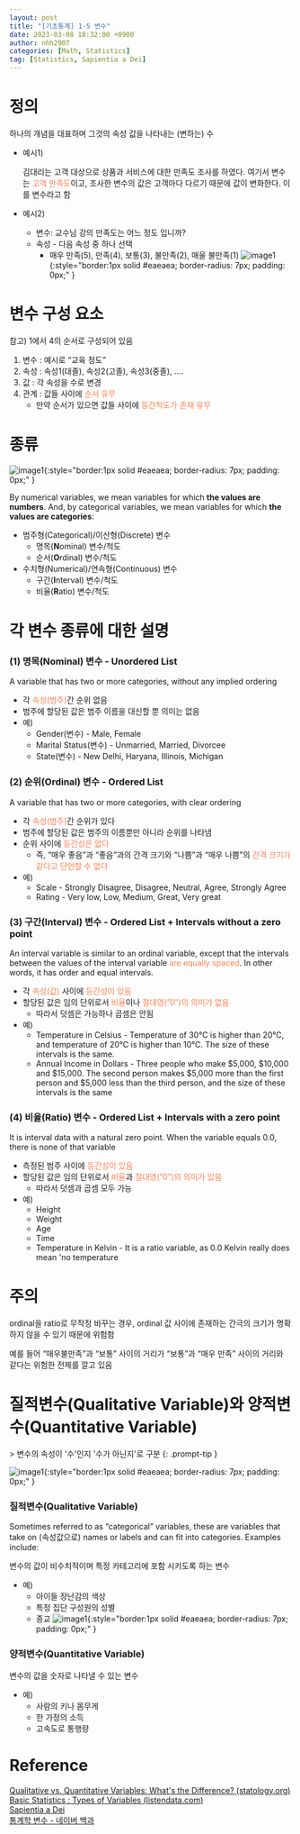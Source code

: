 ```yaml
---
layout: post
title: "[기초통계] 1-5 변수"
date: 2023-03-08 18:32:00 +0900
author: nhh2907
categories: [Math, Statistics]
tag: [Statistics, Sapientia a Dei]
---
```


# 정의

하나의 개념을 대표하며 그것의 속성 값을 나타내는 (변하는) 수

- 예시1)
    
    김대리는 고객 대상으로 상품과 서비스에 대한 만족도 조사를 하였다. 여기서 변수는  <span style="color:coral">고객 만족도</span>이고, 조사한 변수의 값은 고객마다 다르기 때문에 값이 변화한다. 이를 변수라고 함
    
- 예시2)
    - 변수: 교수님 강의 만족도는 어느 정도 입니까?
    - 속성 - 다음 속성 중 하나 선택
        - 매우 만족(5), 만족(4), 보통(3), 불만족(2), 매울 불만족(1)
![image1](/assets/img/etc/math/2023-03-08_varialble/1.jpeg){:style="border:1px solid #eaeaea; border-radius: 7px; padding: 0px;" }

# 변수 구성 요소

참고) 1에서 4의 순서로 구성되어 있음

1. 변수 : 예시로 “교육 정도”
2. 속성 : 속성1(대졸), 속성2(고졸), 속성3(중졸), ….
3. 값 : 각 속성을 수로 변경
4. 관계 : 값들 사이에 <span style="color:coral">순서 유무</span>
    - 만약 순서가 있으면 값들 사이에 <span style="color:coral">등간척도가 존재 유무</span>

# 종류
![image1](/assets/img/etc/math/2023-03-08_varialble/2.png){:style="border:1px solid #eaeaea; border-radius: 7px; padding: 0px;" }

By numerical variables, we mean variables for which **the values are numbers**. And, by categorical variables, we mean variables for which **the values are categories**:

- 범주형(Categorical)/이산형(Discrete) 변수
    - 명목(**N**ominal) 변수/척도
    - 순서(**O**rdinal) 변수/척도
- 수치형(Numerical)/연속형(Continuous) 변수
    - 구간(**I**nterval) 변수/척도
    - 비율(**R**atio) 변수/척도

# 각 변수 종류에 대한 설명

### (1) 명목(Nominal) 변수 - Unordered List

A variable that has two or more categories, without any implied ordering

- 각 <span style="color:coral">속성(범주)</span>간 순위 없음
- 범주에 할당된 값은 범주 이름을 대신할 뿐 의미는 없음
- 예)
    - Gender(변수) - Male, Female
    - Marital Status(변수) - Unmarried, Married, Divorcee
    - State(변수) - New Delhi, Haryana, Illinois, Michigan

### (2) 순위(Ordinal) 변수 - Ordered List

A variable that has two or more categories, with clear ordering

- 각 <span style="color:coral">속성(범주)</span>간 순위가 있다
- 범주에 할당된 값은 범주의 이름뿐만 아니라 순위를 나타냄
- 순위 사이에 <span style="color:coral">등간성은 없다</span>
    - 즉, “매우 좋음”과 “좋음”과의 간격 크기와 “나쁨”과 “매우 나쁨”의 <span style="color:coral">간격 크기가 같다고 단언할 수 없다</span>
- 예)
    - Scale - Strongly Disagree, Disagree, Neutral, Agree, Strongly Agree
    - Rating - Very low, Low, Medium, Great, Very great

### (3) 구간(Interval) 변수 - Ordered List + Intervals without a zero point

An interval variable is similar to an ordinal variable, except that the intervals between the values of the interval variable <span style="color:coral">are equally spaced</span>. In other words, it has order and equal intervals.

- 각 <span style="color:coral">속성(값)</span> 사이에 <span style="color:coral">등간성이 있음</span>
- 할당된 값은 임의 단위로서 <span style="color:coral">비율</span>이나 <span style="color:coral">절대영(”0”)의 의미가 없음</span>
    - 따라서 덧셈은 가능하나 곱셈은 안됨
- 예)
    - Temperature in Celsius - Temperature of 30°C is higher than 20°C, and temperature of 20°C is higher than 10°C. The size of these intervals is the same.
    - Annual Income in Dollars - Three people who make $5,000, $10,000 and $15,000. The second person makes $5,000 more than the first person and $5,000 less than the third person, and the size of these intervals is the same

### (4) 비율(Ratio) 변수 - Ordered List + Intervals with a zero point

It is interval data with a natural zero point. When the variable equals 0.0, there is none of that variable

- 측정된 범주 사이에 <span style="color:coral">등간성이 있음</span>
- 할당된 값은 임의 단위로서 <span style="color:coral">비율</span>과 <span style="color:coral">절대영(”0”)의 의미가 있음</span>
    - 따라서 덧셈과 곱셈 모두 가능
- 예)
    - Height
    - Weight
    - Age
    - Time
    - Temperature in Kelvin - It is a ratio variable, as 0.0 Kelvin really does mean 'no temperature

# 주의

ordinal을 ratio로 무작정 바꾸는 경우, ordinal 값 사이에 존재하는 간극의 크기가 명확하지 않을 수 있기 때문에 위험함 

예를 들어 “매우불만족”과 “보통” 사이의 거리가 “보통”과 “매우 만족” 사이의 거리와 같다는 위험한 전제를 깔고 있음

# 질적변수(Qualitative Variable)와 양적변수(Quantitative Variable)

<aside>
> 변수의 속성이 '수'인지 '수가 아닌지'로 구분 {: .prompt-tip }

</aside>

![image1](/assets/img/etc/math/2023-03-08_varialble/3.png){:style="border:1px solid #eaeaea; border-radius: 7px; padding: 0px;" }

### 질적변수(Qualitative Variable)
    
Sometimes referred to as “categorical” variables, these are variables that take on (속성값으로) names or labels and can fit into categories. Examples include: 

변수의 값이 비수치적이며 특정 카테고리에 포함 시키도록 하는 변수

- 예)
    - 아이들 장난감의 색상
    - 특정 집단 구성원의 성별
    - 종교
    ![image1](/assets/img/etc/math/2023-03-08_varialble/4.png){:style="border:1px solid #eaeaea; border-radius: 7px; padding: 0px;" }
            
### 양적변수(Quantitative Variable)
    
변수의 값을 숫자로 나타낼 수 있는 변수

- 예)
    - 사람의 키나 몸무게
    - 한 가정의 소득
    - 고속도로 통행량

# Reference

[Qualitative vs. Quantitative Variables: What's the Difference? (statology.org)](https://www.statology.org/qualitative-vs-quantitative-variables/)  
[Basic Statistics : Types of Variables (listendata.com)](https://www.listendata.com/2014/04/basic-statistics-types-of-variables.html)  
[Sapientia a Dei](https://www.youtube.com/watch?v=otvjWhlefnc&t=362s)  
[통계학 변수 - 네이버 백과](https://terms.naver.com/entry.naver?docId=727342&cid=42140&categoryId=42140)